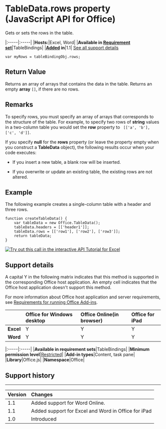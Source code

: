 
# TableData.rows property (JavaScript API for Office)
Gets or sets the rows in the table.

|:-----|:-----|
|**Hosts:**|Excel, Word|
|**Available in [Requirement set](http://msdn.microsoft.com/library/6b6702f2-b0a5-46ab-a356-8dda897ca8ae%28Office.15%29.aspx)**|TableBindings|
|**[Added](#bk_history) in**|1.1|
[See all support details](#bk_support)

```
var myRows = tableBindingObj.rows;
```


## Return Value

Returns an array of arrays that contains the data in the table. Returns an empty  **array** `[]`, if there are no rows.


## Remarks

To specify rows, you must specify an array of arrays that corresponds to the structure of the table. For example, to specify two rows of  **string** values in a two-column table you would set the **row** property to ` [['a', 'b'], ['c', 'd']]`.

If you specify  **null** for the **rows** property (or leave the property empty when you construct a **TableData** object), the following results occur when your code executes:


- If you insert a new table, a blank row will be inserted.
    
- If you overwrite or update an existing table, the existing rows are not altered.
    

## Example

The following example creates a single-column table with a header and three rows.


```
function createTableData() {
    var tableData = new Office.TableData();
    tableData.headers = [['header1']];
    tableData.rows = [['row1'], ['row2'], ['row3']];
    return tableData;
}
```



[![Try out this call in the interactive API Tutorial for Excel](../images/819b84bf-151c-4a12-80c3-d6f8d7c03251.png)](http://officeapitutorial.azurewebsites.net/Redirect.mdl?scenario=Write+and+Read+a+Table)

## Support details
<a name="bk_support"> </a>

A capital Y in the following matrix indicates that this method is supported in the corresponding Office host application. An empty cell indicates that the Office host application doesn't support this method.

For more information about Office host application and server requirements, see [Requirements for running Office Add-ins](http://msdn.microsoft.com/library/67340567-bb9a-498c-96d3-3f52f28c16bc%28Office.15%29.aspx).


||**Office for Windows desktop**|**Office Online(in browser)**|**Office for iPad**|
|:-----|:-----|:-----|:-----|
|**Excel**|Y|Y|Y|
|**Word**|Y|Y|Y|


|:-----|:-----|
|**Available in requirement sets**|TableBindings|
|**Minimum permission level**|[Restricted](http://msdn.microsoft.com/library/da2efadc-4ebf-45fe-be39-397ac1eb1dbd%28Office.15%29.aspx)|
|**Add-in types**|Content, task pane|
|**Library**|Office.js|
|**Namespace**|Office|

## Support history
<a name="bk_history"> </a>


****


|**Version**|**Changes**|
|:-----|:-----|
|1.1|Added support for Word Online.|
|1.1|Added support for Excel and Word in Office for iPad|
|1.0|Introduced|
